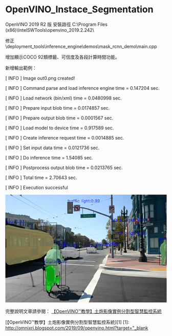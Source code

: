# OpenVINO_Instace_Segmentation

OpenVINO 2019 R2 版
安裝路徑 C:\Program Files (x86)\IntelSWTools\openvino_2019.2.242\

修正 \deployment_tools\inference_engine\demos\mask_rcnn_demo\main.cpp

增加顯示COCO 92類標籤、可信度及各段計算時間功能。

新增輸出範例：

[ INFO ] Image out0.png created!

[ INFO ] Command parse and load inference engine time = 0.147204 sec.

[ INFO ] Load network  (bin/xml) time = 0.0480998 sec.

[ INFO ] Prepare input blob time = 0.0174857 sec.

[ INFO ] Prepare output blob time = 0.0001567 sec.

[ INFO ] Load model to device time = 0.917589 sec.

[ INFO ] Create inference request time = 0.0014885 sec.

[ INFO ] Set input data time = 0.0121736 sec.

[ INFO ] Do inference time = 1.54085 sec.

[ INFO ] Postprocess output blob time = 0.0213765 sec.

[ INFO ] Total time = 2.70643 sec.

[ INFO ] Execution successful

![image](https://raw.githubusercontent.com/OmniXRI/OpenVINO_Instace_Segmentation/master/out_581061_g3r_FP32.png)

完整說明文章請參閱： <a href="http://omnixri.blogspot.com/2019/09/openvino.html" target="_blank">【OpenVINO™教學】土炮影像實例分割型智慧監控系統</a> 

[【OpenVINO™教學】土炮影像實例分割型智慧監控系統][1]
[1]: http://omnixri.blogspot.com/2019/09/openvino.html?target="_blank
